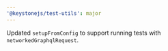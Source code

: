 ```yaml
---
'@keystonejs/test-utils': major
---
```


Updated `setupFromConfig` to support running tests with `networkedGraphqlRequest`.
